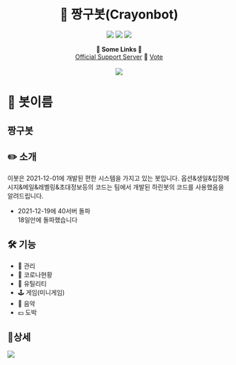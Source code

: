 <h1 align="center">🤖 짱구봇(Crayonbot)</h1>
<p align="center">
    <a href="https://koreanbots.dev/bots/915546504054333450" target="_blank"><img src="https://koreanbots.dev/api/widget/bots/status/915546504054333450.svg?scale=1.0"></a>
    <a href="https://koreanbots.dev/bots/915546504054333450" target="_blank"><img src="https://koreanbots.dev/api/widget/bots/servers/915546504054333450.svg?scale=1.0"></a>
    <a href="https://koreanbots.dev/bots/915546504054333450/vote" target="_blank"><img src="https://koreanbots.dev/api/widget/bots/votes/915546504054333450.svg?scale=1.0"></a>
</p>
<p align="center">
  <b>🔗 Some Links 🔗</b><br>
  <a href="https://discord.gg/Jk6VRvsnqa">Official Support Server</a> 🔗
  <a href="https://koreanbots.dev/bots/915546504054333450/vote">Vote</a>
  <br><br>
  <img src="https://cdn.discordapp.com/attachments/915556934977998879/915638949031055390/93b162fb8e850c1a.png">
</p>


# 📜 봇이름

## 짱구봇

## ✏️ 소개

이봇은 2021-12-01에 개발된 편한 시스템을 가지고 있는 봇입니다.
옵션&생일&입장메시지&메일&레벨링&초대정보등의 코드는 팀에서 개발된
하린봇의 코드를 사용했음을 알려드립니다.
- 2021-12-19에 40서버 돌파<br>
18일만에 돌파했습니다
## 🛠️ 기능

- 🔰 관리
- 🧬 코로나현황
- 🧰 유틸리티
- 🕹️ 게임(미니게임)
- 🎵 음악
-  💴 도박
## 📌상세

<img src="https://cdn.discordapp.com/attachments/915556934977998879/915598995383017553/8585daca5a66c84e.png">
